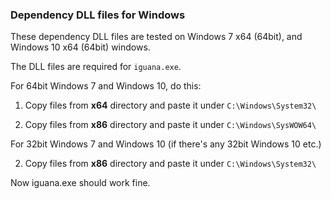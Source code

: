 ### Dependency DLL files for Windows

These dependency DLL files are tested on Windows 7 x64 (64bit), and Windows 10 x64 (64bit) windows.

The DLL files are required for `iguana.exe`.

For 64bit Windows 7 and Windows 10, do this:


1. Copy files from **x64** directory and paste it under `C:\Windows\System32\`

2. Copy files from **x86** directory and paste it under `C:\Windows\SysWOW64\`


For 32bit Windows 7 and Windows 10 (if there's any 32bit Windows 10 etc.)


2. Copy files from **x86** directory and paste it under `C:\Windows\System32\`

Now iguana.exe should work fine.